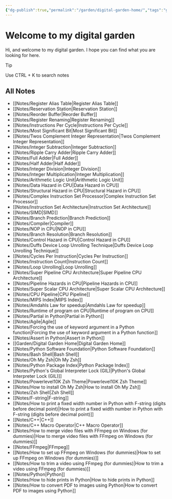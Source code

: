 ```yaml
---
{"dg-publish":true,"permalink":"/garden/digital-garden-home/","tags":"gardenEntry"}
---
```



# Welcome to my digital garden
Hi, and welcome to my digital garden.
I hope you can find what you are looking for here.
>[!tip]
>Use CTRL + K to search notes

## All Notes
- [[Notes/Register Alias Table\|Register Alias Table]]
- [[Notes/Reservation Station\|Reservation Station]]
- [[Notes/Reorder Buffer\|Reorder Buffer]]
- [[Notes/Register Renaming\|Register Renaming]]
- [[Notes/Instructions Per Cycle\|Instructions Per Cycle]]
- [[Notes/Most Significant Bit\|Most Significant Bit]]
- [[Notes/Twos Complement Integer Representation\|Twos Complement Integer Representation]]
- [[Notes/Integer Subtraction\|Integer Subtraction]]
- [[Notes/Ripple Carry Adder\|Ripple Carry Adder]]
- [[Notes/Full Adder\|Full Adder]]
- [[Notes/Half Adder\|Half Adder]]
- [[Notes/Integer Division\|Integer Division]]
- [[Notes/Integer Multiplication\|Integer Multiplication]]
- [[Notes/Arithmetic Logic Unit\|Arithmetic Logic Unit]]
- [[Notes/Data Hazard in CPU\|Data Hazard in CPU]]
- [[Notes/Structural Hazard in CPU\|Structural Hazard in CPU]]
- [[Notes/Complex Instruction Set Processor\|Complex Instruction Set Processor]]
- [[Notes/Instruction Set Architecture\|Instruction Set Architecture]]
- [[Notes/SIMD\|SIMD]]
- [[Notes/Branch Prediction\|Branch Prediction]]
- [[Notes/Compiler\|Compiler]]
- [[Notes/NOP in CPU\|NOP in CPU]]
- [[Notes/Branch Resolution\|Branch Resolution]]
- [[Notes/Control Hazard in CPU\|Control Hazard in CPU]]
- [[Notes/Duffs Device Loop Unrolling Technique\|Duffs Device Loop Unrolling Technique]]
- [[Notes/Cycles Per Instruction\|Cycles Per Instruction]]
- [[Notes/Instruction Count\|Instruction Count]]
- [[Notes/Loop Unrolling\|Loop Unrolling]]
- [[Notes/Super Pipeline CPU Architecture\|Super Pipeline CPU Architecture]]
- [[Notes/Pipeline Hazards in CPU\|Pipeline Hazards in CPU]]
- [[Notes/Super Scalar CPU Architecture\|Super Scalar CPU Architecture]]
- [[Notes/CPU Pipeline\|CPU Pipeline]]
- [[Notes/MIPS Index\|MIPS Index]]
- [[Notes/Amdahls Law for speedup\|Amdahls Law for speedup]]
- [[Notes/Runtime of program on CPU\|Runtime of program on CPU]]
- [[Notes/Partial in Python\|Partial in Python]]
- [[Notes/Agile\|Agile]]
- [[Notes/Forcing the use of keyword argument in a Python function\|Forcing the use of keyword argument in a Python function]]
- [[Notes/Assert in Python\|Assert in Python]]
- [[Garden/Digital Garden Home\|Digital Garden Home]]
- [[Notes/Python Software Foundation\|Python Software Foundation]]
- [[Notes/Bash Shell\|Bash Shell]]
- [[Notes/Oh My Zsh\|Oh My Zsh]]
- [[Notes/Python Package Index\|Python Package Index]]
- [[Notes/Python's Global Interpreter Lock (GIL)\|Python's Global Interpreter Lock (GIL)]]
- [[Notes/Powerlevel10K Zsh Theme\|Powerlevel10K Zsh Theme]]
- [[Notes/How to install Oh My Zsh\|How to install Oh My Zsh]]
- [[Notes/Zsh Shell\|Zsh Shell]]
- [[Notes/F-string\|F-string]]
- [[Notes/How to print a fixed width number in Python with F-string (digits before decimal point)\|How to print a fixed width number in Python with F-string (digits before decimal point)]]
- [[Notes/C++\|C++]]
- [[Notes/C++ Macro Operator\|C++ Macro Operator]]
- [[Notes/How to merge video files with FFmpeg on Windows (for dummies)\|How to merge video files with FFmpeg on Windows (for dummies)]]
- [[Notes/FFmpeg\|FFmpeg]]
- [[Notes/How to set up FFmpeg on Windows (for dummies)\|How to set up FFmpeg on Windows (for dummies)]]
- [[Notes/How to trim a video using FFmpeg (for dummies)\|How to trim a video using FFmpeg (for dummies)]]
- [[Notes/Python\|Python]]
- [[Notes/How to hide prints in Python\|How to hide prints in Python]]
- [[Notes/How to convert PDF to images using Python\|How to convert PDF to images using Python]]

